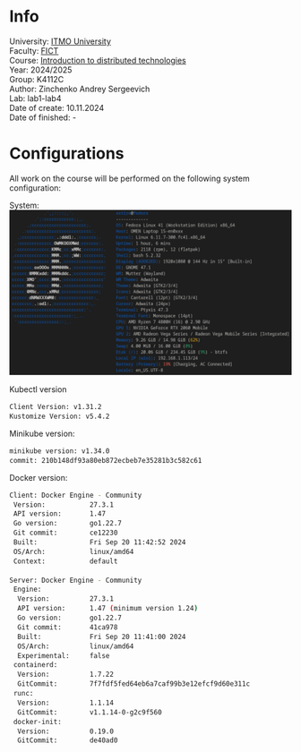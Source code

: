 # Info

University: [ITMO University](https://itmo.ru/ru/)  
Faculty: [FICT](https://fict.itmo.ru)  
Course: [Introduction to distributed technologies](https://github.com/itmo-ict-faculty/introduction-to-distributed-technologies)  
Year: 2024/2025  
Group: K4112C  
Author: Zinchenko Andrey Sergeevich  
Lab: lab1-lab4  
Date of create: 10.11.2024  
Date of finished: -  

# Configurations

All work on the course will be performed on the following system configuration:

System:
![Systen](/pictures/system.png)

Kubectl version
```bash
Client Version: v1.31.2
Kustomize Version: v5.4.2
```

Minikube version:
```bash
minikube version: v1.34.0
commit: 210b148df93a80eb872ecbeb7e35281b3c582c61
```

Docker version:
```bash
Client: Docker Engine - Community
 Version:           27.3.1
 API version:       1.47
 Go version:        go1.22.7
 Git commit:        ce12230
 Built:             Fri Sep 20 11:42:52 2024
 OS/Arch:           linux/amd64
 Context:           default

Server: Docker Engine - Community
 Engine:
  Version:          27.3.1
  API version:      1.47 (minimum version 1.24)
  Go version:       go1.22.7
  Git commit:       41ca978
  Built:            Fri Sep 20 11:41:00 2024
  OS/Arch:          linux/amd64
  Experimental:     false
 containerd:
  Version:          1.7.22
  GitCommit:        7f7fdf5fed64eb6a7caf99b3e12efcf9d60e311c
 runc:
  Version:          1.1.14
  GitCommit:        v1.1.14-0-g2c9f560
 docker-init:
  Version:          0.19.0
  GitCommit:        de40ad0
```
